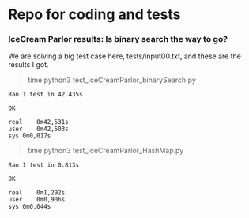 # Repo for coding and tests




### IceCream Parlor results: Is binary search the way to go?

We are solving a big test case here, tests/input00.txt, and these are the results I got.

> time python3 test_iceCreamParlor_binarySearch.py 
```
Ran 1 test in 42.435s

OK

real	0m42,531s
user	0m42,503s
sys	0m0,017s
```

> time python3 test_iceCreamParlor_HashMap.py 

```
Ran 1 test in 0.813s

OK

real	0m1,292s
user	0m0,906s
sys	0m0,044s
```

